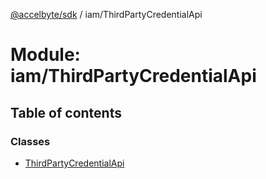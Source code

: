 [@accelbyte/sdk](../README.md) / iam/ThirdPartyCredentialApi

# Module: iam/ThirdPartyCredentialApi

## Table of contents

### Classes

- [ThirdPartyCredentialApi](../classes/iam_ThirdPartyCredentialApi.ThirdPartyCredentialApi.md)
